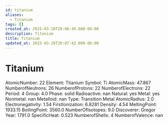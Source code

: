 ```yaml
---
id: titanium
aliases:
  - Titanium
tags: []
created_at: 2025-03-28T20:06:49.000-06:00
description: Titanium
title: Titanium
updated_at: 2025-03-28T20:07:42.000-06:00
---
```


# Titanium
AtomicNumber: 22
Element: Titanium
Symbol: Ti
AtomicMass: 47.867
NumberofNeutrons: 26
NumberofProtons: 22
NumberofElectrons: 22
Period: 4
Group: 4.0
Phase: solid
Radioactive: nan
Natural: yes
Metal: yes
Nonmetal: nan
Metalloid: nan
Type: Transition Metal
AtomicRadius: 2.0
Electronegativity: 1.54
FirstIonization: 6.8281
Density: 4.54
MeltingPoint: 1933.15
BoilingPoint: 3560.0
NumberOfIsotopes: 9.0
Discoverer: Gregor
Year: 1791.0
SpecificHeat: 0.523
NumberofShells: 4
NumberofValence: nan
